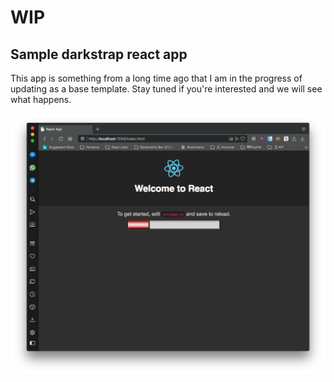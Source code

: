 # WIP

## Sample darkstrap react app

This app is something from a long time ago that I am in the progress of updating as a base template. Stay tuned if you're interested and we will see what happens.

![Screenshot](https://github.com/nyteshade/darkstrap-parcel-react/raw/master/public/imgs/screenshot.png)
